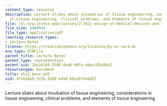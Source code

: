 ```yaml
---
content_type: resource
description: Lecture slides about incubation of tissue engineering, considerations
  in tissue engineering, clinical problems, and elements of tissue engineering.
file: /ol-ocw-studio-app/courses/2-782j-design-of-medical-devices-and-implants-spring-2006/47c6e8eb322b5a80ed39b9cabfda6d57_ch12_bone.pdf
file_size: 1464914
file_type: application/pdf
learning_resource_types:
- Lecture Notes
license: https://creativecommons.org/licenses/by-nc-sa/4.0/
ocw_type: OCWFile
parent_title: Lecture Notes
parent_type: CourseSection
parent_uid: 16a16164-5586-dea6-69fa-e6ecc85a88a2
resourcetype: Document
title: ch12_bone.pdf
uid: 47c6e8eb-322b-5a80-ed39-b9cabfda6d57
---
```

Lecture slides about incubation of tissue engineering, considerations in tissue engineering, clinical problems, and elements of tissue engineering.